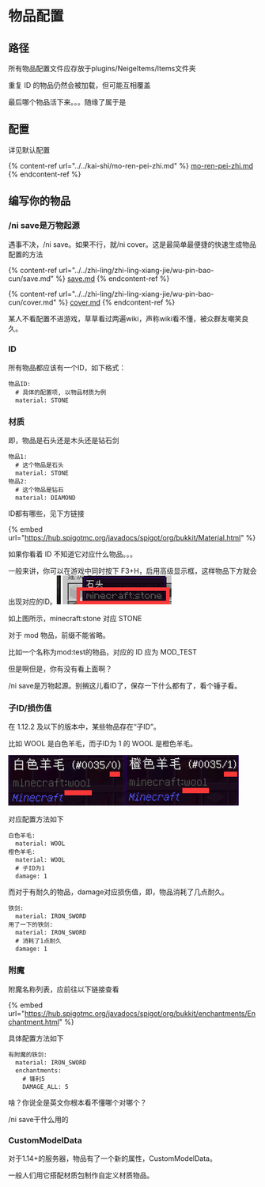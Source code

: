 # 物品配置

## 路径

所有物品配置文件应存放于plugins/NeigeItems/Items文件夹

重复 ID 的物品仍然会被加载，但可能互相覆盖

最后哪个物品活下来。。。随缘了属于是

## 配置

详见默认配置

{% content-ref url="../../kai-shi/mo-ren-pei-zhi.md" %}
[mo-ren-pei-zhi.md](../../kai-shi/mo-ren-pei-zhi.md)
{% endcontent-ref %}

## 编写你的物品

### /ni save是万物起源

遇事不决，/ni save。如果不行，就/ni cover。这是最简单最便捷的快速生成物品配置的方法

{% content-ref url="../../zhi-ling/zhi-ling-xiang-jie/wu-pin-bao-cun/save.md" %}
[save.md](../../zhi-ling/zhi-ling-xiang-jie/wu-pin-bao-cun/save.md)
{% endcontent-ref %}

{% content-ref url="../../zhi-ling/zhi-ling-xiang-jie/wu-pin-bao-cun/cover.md" %}
[cover.md](../../zhi-ling/zhi-ling-xiang-jie/wu-pin-bao-cun/cover.md)
{% endcontent-ref %}

某人不看配置不进游戏，草草看过两遍wiki，声称wiki看不懂，被众群友嘲笑良久。

### ID

所有物品都应该有一个ID，如下格式：

```
物品ID:
  # 具体的配置项, 以物品材质为例
  material: STONE
```

### 材质

即，物品是石头还是木头还是钻石剑

```
物品1:
  # 这个物品是石头
  material: STONE
物品2:
  # 这个物品是钻石
  material: DIAMOND
```

ID都有哪些，见下方链接

{% embed url="https://hub.spigotmc.org/javadocs/spigot/org/bukkit/Material.html" %}

如果你看着 ID 不知道它对应什么物品。。。

一般来讲，你可以在游戏中同时按下 F3+H，启用高级显示框，这样物品下方就会出现对应的ID。![](../../.gitbook/assets/高级提示框.png)

如上图所示，minecraft:stone 对应 STONE

对于 mod 物品，前缀不能省略。

比如一个名称为mod:test的物品，对应的 ID 应为 MOD\_TEST

但是啊但是，你有没有看上面啊？

/ni save是万物起源。别搁这儿看ID了，保存一下什么都有了，看个锤子看。

### 子ID/损伤值

在 1.12.2 及以下的版本中，某些物品存在“子ID”。

比如 WOOL 是白色羊毛，而子ID为 1 的 WOOL 是橙色羊毛。

![](../../.gitbook/assets/子ID.png)

对应配置方法如下

```
白色羊毛:
  material: WOOL
橙色羊毛:
  material: WOOL
  # 子ID为1
  damage: 1
```

而对于有耐久的物品，damage对应损伤值，即，物品消耗了几点耐久。

```
铁剑:
  material: IRON_SWORD
用了一下的铁剑:
  material: IRON_SWORD
  # 消耗了1点耐久
  damage: 1
```

### 附魔

附魔名称列表，应前往以下链接查看

{% embed url="https://hub.spigotmc.org/javadocs/spigot/org/bukkit/enchantments/Enchantment.html" %}

具体配置方法如下

```
有附魔的铁剑:
  material: IRON_SWORD
  enchantments:
    # 锋利5
    DAMAGE_ALL: 5
```

啥？你说全是英文你根本看不懂哪个对哪个？

/ni save干什么用的

### CustomModelData

对于1.14+的服务器，物品有了一个新的属性，CustomModelData。

一般人们用它搭配材质包制作自定义材质物品。
